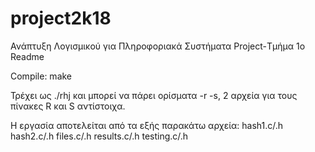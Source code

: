 # project2k18

Ανάπτυξη Λογισμικού για Πληροφοριακά Συστήματα
Project-Τμήμα 1ο
Readme

Compile:  make

Τρέχει ως ./rhj 
και μπορεί να πάρει ορίσματα -r -s, 2 αρχεία για τους πίνακες R και S αντίστοιχα. 

Η εργασία αποτελείται από τα εξής παρακάτω αρχεία:
hash1.c/.h
hash2.c/.h
files.c/.h
results.c/.h
testing.c/.h
